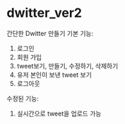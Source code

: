 # dwitter_ver2
간단한 Dwitter 만들기
기본 기능:
  1. 로그인
  2. 회원 가입
  3. tweet보기, 만들기, 수정하기, 삭제하기
  4. 유저 본인이 보낸 tweet 보기
  5. 로그아웃

수정된 기능:
  1. 실시간으로 tweet을 업로드 가능
